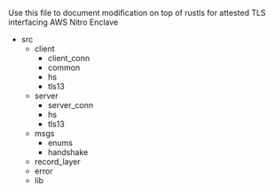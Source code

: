 Use this file to document modification on top of rustls for attested TLS interfacing AWS Nitro Enclave
- src
  - client
    - client_conn
    - common
    - hs
    - tls13
  - server
    - server_conn
    - hs
    - tls13
  - msgs
    - enums
    - handshake
  - record_layer
  - error
  - lib
  
